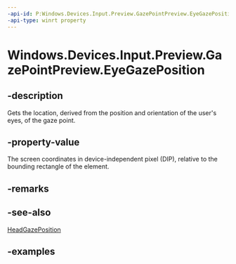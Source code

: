 ```yaml
---
-api-id: P:Windows.Devices.Input.Preview.GazePointPreview.EyeGazePosition
-api-type: winrt property
---
```


<!-- Property syntax.
public IReference<Point> EyeGazePosition { get; }
-->

# Windows.Devices.Input.Preview.GazePointPreview.EyeGazePosition

## -description

Gets the location, derived from the position and orientation of the user's eyes, of the gaze point.

## -property-value

The screen coordinates in device-independent pixel (DIP), relative to the bounding rectangle of the element.

## -remarks

## -see-also

[HeadGazePosition](gazepointpreview_headgazeposition.md)

## -examples

